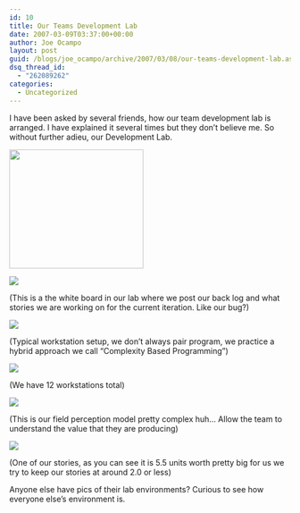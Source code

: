 ```yaml
---
id: 10
title: Our Teams Development Lab
date: 2007-03-09T03:37:00+00:00
author: Joe Ocampo
layout: post
guid: /blogs/joe_ocampo/archive/2007/03/08/our-teams-development-lab.aspx
dsq_thread_id:
  - "262089262"
categories:
  - Uncategorized
---
```

I have been asked by several friends, how our team development lab is arranged. I have explained it several times but they don&#8217;t believe me. So without further adieu, our Development Lab. 

[<img style="border-right: 0px;border-top: 0px;border-left: 0px;border-bottom: 0px" height="213" src="http://lostechies.com/joeocampo/files/2011/03OurTeamsDevelopmentLab_EA6C/image%7B0%7D.png" width="240" border="0" />](http://lostechies.com/joeocampo/files/2011/03OurTeamsDevelopmentLab_EA6C/image%7B0%7D[1].png) 

<img src="http://blog.agilejoe.com/content/binary/Lab%20006.jpg" border="0" />

(This is a the white board in our lab where we post our back log and what stories we are working on for the current iteration. Like our bug?) 

<img src="http://blog.agilejoe.com/content/binary/Lab%20008.jpg" border="0" />

(Typical workstation setup, we don&#8217;t always pair program, we practice a hybrid approach we call &#8220;Complexity Based Programming&#8221;) 

<img src="http://blog.agilejoe.com/content/binary/Lab%20017.jpg" border="0" />

(We have 12 workstations total) 

<img src="http://blog.agilejoe.com/content/binary/Lab%20019.jpg" border="0" />

(This is our field perception model pretty complex huh… Allow the team to understand the value that they are producing) 

<img src="http://blog.agilejoe.com/content/binary/Lab%20020.jpg" border="0" />

(One of our stories, as you can see it is 5.5 units worth pretty big for us we try to keep our stories at around 2.0 or less) 

Anyone else have pics of their lab environments? Curious to see how everyone else&#8217;s environment is.